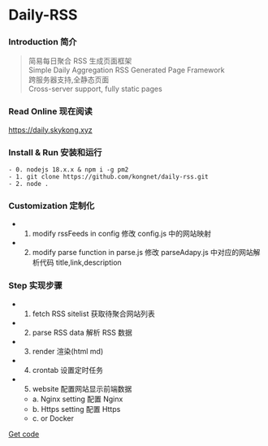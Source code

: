 # Daily-RSS

### Introduction 简介

> 简易每日聚合 RSS 生成页面框架  
> Simple Daily Aggregation RSS Generated Page Framework  
> 跨服务器支持,全静态页面  
> Cross-server support, fully static pages

### Read Online 现在阅读

https://daily.skykong.xyz

### Install & Run 安装和运行

```
- 0. nodejs 18.x.x & npm i -g pm2
- 1. git clone https://github.com/kongnet/daily-rss.git
- 2. node .
```

### Customization 定制化

- 1. modify rssFeeds in config 修改 config.js 中的网站映射
- 2. modify parse function in parse.js 修改 parseAdapy.js 中对应的网站解析代码 title,link,description

### Step 实现步骤

- 1. fetch RSS sitelist 获取待聚合网站列表
- 2. parse RSS data 解析 RSS 数据
- 3. render 渲染(html md)
- 4. crontab 设置定时任务
- 5. website 配置网站显示前端数据
  - a. Nginx setting 配置 Nginx
  - b. Https setting 配置 Https
  - c. or Docker

[Get code](https://github.com/kongnet/daily-rss)
